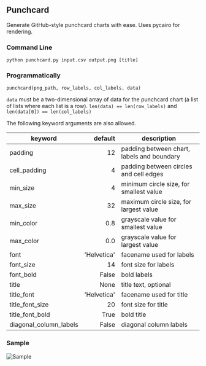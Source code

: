 ## Punchcard

Generate GitHub-style punchcard charts with ease. Uses pycairo for rendering.

### Command Line

    python punchcard.py input.csv output.png [title]

### Programmatically

    punchcard(png_path, row_labels, col_labels, data)

`data` must be a two-dimensional array of data for the punchcard chart (a list of lists where each list is a row). `len(data) == len(row_labels)` and `len(data[0]) == len(col_labels)`

The following keyword arguments are also allowed.

| keyword                | default     | description                                |
|------------------------|------------:|--------------------------------------------|
|padding                 |           12| padding between chart, labels and boundary |
|cell_padding            |            4| padding between circles and cell edges     |
|min_size                |            4| minimum circle size, for smallest value    |
|max_size                |           32| maximum circle size, for largest value     |
|min_color               |          0.8| grayscale value for smallest value         |
|max_color               |          0.0| grayscale value for largest value          |
|font                    |  'Helvetica'| facename used for labels                   |
|font_size               |           14| font size for labels                       |
|font_bold               |        False| bold labels                                |
|title                   |         None| title text, optional                       |
|title_font              |  'Helvetica'| facename used for title                    |
|title_font_size         |           20| font size for title                        |
|title_font_bold         |         True| bold title                                 |
|diagonal_column_labels  |        False| diagonal column labels                     |

### Sample

![Sample](http://i.imgur.com/YGJqNuN.png)

